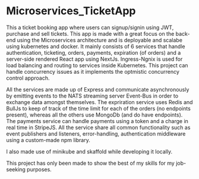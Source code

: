 # Microservices_TicketApp
This a ticket booking app where users can signup/signin using JWT, purchase and sell tickets. This app is made with a great focus on the back-end using
the Microservices architecture and is deployable and scalabe using kubernetes and docker. It mainly consists of 6 services that handle authentication, ticketing, orders,
payments, expiration (of orders) and a server-side rendered React app using NextJs. Ingress-Ngnix is used for load balancing and routing to services inside Kubernetes.
This project can handle concurrency issues as it implements the optmistic concurrency control approach.

All the services are made up of Express and communicate asynchronously by emitting events to the NATS streaming server Event-Bus in order to exchange data 
amongst themselves. The expriration service uses Redis and BullJs to keep of track of the time limit for each of the orders (no endpoints present), whereas all
the others use MongoDb (and do have endpoints). The payments service can handle payments using a token and a charge in real time in StripeJS.
All the service share all common functionality such as event publishers and listeners, error-handling, authentication middleware using a custom-made npm library.

I also made use of minikube and skaffold while developing it locally.


This project has only been made to show the best of my skills for my job-seeking purposes.


